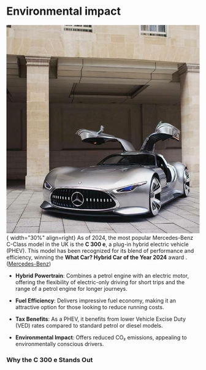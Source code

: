 # Environmental impact

![ku](img/merc.jpg){ width="30%" align=right}
As of 2024, the most popular Mercedes-Benz C-Class model in the UK is the **C 300 e**, a plug-in hybrid electric
vehicle (PHEV). This model has been recognized for its blend of performance and efficiency, winning the **What Car?
Hybrid Car of the Year 2024** award .([Mercedes-Benz][1])



* **Hybrid Powertrain**: Combines a petrol engine with an electric motor, offering the flexibility of electric-only
  driving for short trips and the range of a petrol engine for longer journeys.

* **Fuel Efficiency**: Delivers impressive fuel economy, making it an attractive option for those looking to reduce
  running costs.

* **Tax Benefits**: As a PHEV, it benefits from lower Vehicle Excise Duty (VED) rates compared to standard petrol or
  diesel models.

* **Environmental Impact**: Offers reduced CO₂ emissions, appealing to environmentally conscious drivers.
### Why the C 300 e Stands Out

[1]: https://www.mercedes-benz.co.uk/passengercars/models/saloon/c-class/overview.html?utm_source=chatgpt.com "C-Class Saloon | Mercedes-Benz"
